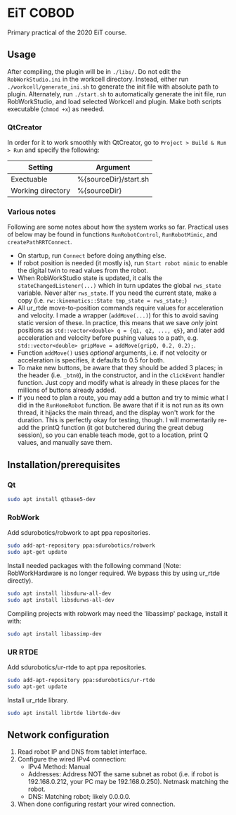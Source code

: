 # EiT COBOD
Primary practical of the 2020 EiT course.

## Usage
After compiling, the plugin will be in ``./libs/``. 
Do not edit the ``RobWorkStudio.ini`` in the workcell directory.
Instead, either run ``./workcell/generate_ini.sh`` to generate the init file
with absolute path to plugin. Alternately, run ``./start.sh`` to automatically
generate the init file, run RobWorkStudio, and load selected Workcell and 
plugin. Make both scripts executable (``chmod +x``) as needed.

### QtCreator
In order for it to work smoothly with QtCreator, go to 
``Project > Build & Run > Run`` and specify the following:

| Setting | Argument |
|---|---|
| Exectuable | %{sourceDir}/start.sh |
| Working directory | %{sourceDir} |

### Various notes
Following are some notes about how the system works so far. Practical uses of below may be found in functions ```RunRobotControl```, ```RunRobotMimic```, and ```createPathRRTConnect```.
* On startup, run ```Connect``` before doing anything else. 
* If robot position is needed (it mostly is), run ```Start robot mimic``` to enable the digital twin to read values from the robot. 
* When RobWorkStudio state is updated, it calls the ```stateChangedListener(...)``` which in turn updates the global ```rws_state``` variable. Never alter ```rws_state```. If you need the current state, make a copy (i.e. ```rw::kinematics::State tmp_state = rws_state;```)
* All ur_rtde move-to-position commands require values for acceleration and velocity. I made a wrapper (```addMove(...)```) for this to avoid saving static version of these. In practice, this means that we save _only_ joint positions as ```std::vector<double> q = {q1, q2, ..., q5}```, and later add acceleration and velocity before pushing values to a path, e.g. ```std::vector<double> gripMove = addMove(gripQ, 0.2, 0.2);```.
* Function ```addMove()``` uses _optional_ arguments, i.e. if not velocity or acceleration is specifies, it defaults to 0.5 for both.
* To make new buttons, be aware that they should be added 3 places; in the header (i.e. ```_btn0```), in the constructor, and in the ```clickEvent``` handler function. Just copy and modify what is already in these places for the millions of buttons already added.
* If you need to plan a route, you may add a button and try to mimic what I did in the ```RunHomeRobot``` function. Be aware that if it is not run as its own thread, it hijacks the main thread, and the display won't work for the duration. This is perfectly okay for testing, though. I will momentarily re-add the printQ function (it got butchered during the great debug session), so you can enable teach mode, got to a location, print Q values, and manually save them.

## Installation/prerequisites
### Qt
```bash
sudo apt install qtbase5-dev
```
### RobWork
Add sdurobotics/robwork to apt ppa repositories.
```bash
sudo add-apt-repository ppa:sdurobotics/robwork
sudo apt-get update
```
Install needed packages with the following command (Note: RobWorkHardware is no longer required. We bypass this by using ur_rtde directly).
```bash
sudo apt install libsdurw-all-dev
sudo apt install libsdurws-all-dev
```

Compiling projects with robwork may need the 'libassimp' package, install it with:
```bash
sudo apt install libassimp-dev
```

### UR RTDE
Add sdurobotics/ur-rtde to apt ppa repositories.
```bash
sudo add-apt-repository ppa:sdurobotics/ur-rtde
sudo apt-get update
```

Install ur_rtde library.
```bash
sudo apt install librtde librtde-dev
```

## Network configuration
1. Read robot IP and DNS from tablet interface. 
2. Configure the wired IPv4 connection:
   * IPv4 Method: Manual
   * Addresses: Address NOT the same subnet as robot (i.e. if robot is 192.168.0.212, your PC may be 192.168.0.250). Netmask matching the robot.
   * DNS: Matching robot; likely 0.0.0.0.
3. When done configuring restart your wired connection.
